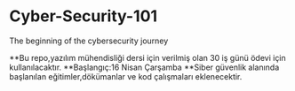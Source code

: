# Cyber-Security-101
The beginning of the cybersecurity journey

**Bu repo,yazılım mühendisliği dersi için verilmiş olan 30 iş günü ödevi için kullanılacaktır.
**Başlangıç:16 Nisan Çarşamba
**Siber güvenlik alanında başlanılan eğitimler,dökümanlar ve kod çalışmaları eklenecektir.
